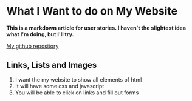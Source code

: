 # What I Want to do on My Website

**This is a markdown article for user stories.  I haven't the slightest idea what I'm doing, but I'll try.**

[My github repository](https://github.com/miznanae)


## Links, Lists and Images

1. I want the my website to show all elements of html
2. It will have some css and javascript
3. You will be able to click on links and fill out forms

